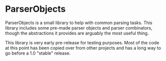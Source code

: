 # ParserObjects

ParserObjects is a small library to help with common parsing tasks. This library includes some pre-made parser objects and parser combinators, though the abstractions it provides are arguably the most useful thing.

This library is very early pre-release for testing purposes. Most of the code at this point has been copied over from other projects and has a long way to go before a 1.0 "stable" release.
